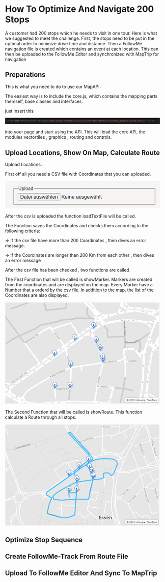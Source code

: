 # How To Optimize And Navigate 200 Stops

A customer had 200 stops which he needs to visit in one tour. Here is what we suggested to meet the challenge. First, the stops need to be put in the optimal order to minimize drive time and distance. Then a FollowMe navigation file is created which contains an event at each location. This can then be uploaded to the FollowMe Editor and synchronized with MapTrip for navigation

## Preparations

This is what you need to do to use our MapAPI:

The easiest way is to include the core.js, which contains the mapping parts themself, base classes and interfaces.

just insert this 

![](readme_png/MapAPILink.PNG)

into your page and start using the API. This will load the core API, the modules vectortiles , graphics , routing and controls.

## Upload Locations, Show On Map, Calculate Route

Upload Locations: 

First off all you need a CSV file with Coordinates that you can uploaded. 

![](readme_png/uploadContainer.PNG)

After the csv is uploaded the function loadTextFile will be called. 

The Function saves the Coordinates and checks them according to the following criteria:

=> If the csv file have more than 200 Coordinates , then dives an error message.

=> If the Coordinates are longer than 200 Km from each other , then dives an error message

After the csv file has been checked , two functions are called.

The First Function that will be called is showMarker. Markers are created from the coordinates and are displayed on the map. Every Marker have a Number that a orderd by the csv file. In addition to the map, the list of the Coordinates are also displayed.

![](readme_png/showMarker.PNG)

The Second Function that will be called is showRoute. This function calculate a Route through all stops.

![](readme_png/showRoute.PNG)

## Optimize Stop Sequence

## Create FollowMe-Track From Route File

## Upload To FollowMe Editor And Sync To MapTrip